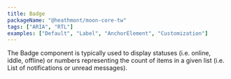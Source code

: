 ```yaml
---
title: Badge
packageName: "@heathmont/moon-core-tw"
tags: ["ARIA", "RTL"]
examples: ["Default", "Label", "AnchorElement", "Customization"]
---
```


The Badge component is typically used to display statuses (i.e. online, iddle, offline) or numbers representing the count of items in a given list (i.e. List of notifications or unread messages).
